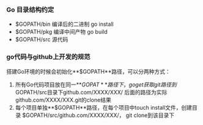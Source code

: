 ### Go 目录结构约定

- $GOPATH/bin 编译后的二进制 go install 
- $GOPATH/pkg 编译中间产物 go build
- $GOPATH/src 源代码

### go代码与github上开发的规范
搭建Go环境的时候会初始化**$GOPATH**路径，可以分两种方式：  
1. 所有Go代码项目放在同一**$GOPAT**路径下，go get 获取git路径到$GOPATH/src目录下github.com/XXXX/XXX/ 后面的路径为实际github.com/XXXX/XXX.git的clone结果  
2. 每个项目单独**$GOPATH**路径，在每个项目中touch install文件，创建目录 $GOPATH/src/github.com/XXXX/XXX/， git clone到该目录下